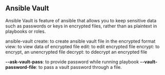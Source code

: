 Ansible Vault
-----------------------------------------------------------------------
 Ansible Vault is feature of ansible that allows you to keep sensitive data such 
 as passwords or keys in encrypted files, rather than as plaintext in playbooks or roles.

ansible-vault
create: to create ansible vault file in the encrypted format
view: to view data of encrypted file
edit: to edit encrypted file
encrypt:  to encrypt, an unencrypted file
decrypt: to ddecrypt an encrypted file

   **--ask-vault-pass**: to provide password while  running playbook
   **--vault-password-file**: to pass a vault password through a file.
